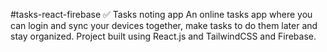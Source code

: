 #tasks-react-firebase ✅
Tasks noting app An online tasks app where you can login and sync your devices together,
make tasks to do them later and stay organized.
Project built using React.js and TailwindCSS and Firebase.
